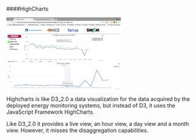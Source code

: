 ####HighCharts

<img src="https://github.com/Lauenburg/fortiss/blob/master/HighCharts/Screenshots/Bildschirmfoto 2018-05-02 um 11.09.20.png"  width="300px">


Highcharts is like D3_2.0 a data visualization for the data acquired by the deployed energy monitoring systems, but instead of D3, it uses the JavaScript Framework HighCharts.

Like D3_2.0 it provides a live view, an hour view, a day view and a month view. However, it misses the disaggregation capabilities.
